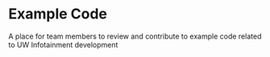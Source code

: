 # Example Code
A place for team members to review and contribute to example code related to UW Infotainment development
